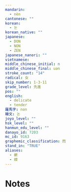 ```yaml
---
mandarin:
  - nèn
cantonese: ""
korean:
  - 눈
korean_native: ""
japanese:
  - DON
  - NON
  - ZEN
japanese_nanori: ""
vietnamese:
middle_chinese_initial: n
middle_chinese_final: uən
stroke_count: "14"
radical: 女
skip_number: 1-3-11
grade_level: 先進
pos: ""
english:
  - delicate
  - tender
羅馬字: non
韓文: 논
joyo_level: ""
hsk_level: ""
hanmun_edu_level: ""
danayo_id: 7203
mc_id: 9163
graphemic_classification: 而
stand_in: "TRUE"
aliases:
  - 嫰
  - 媆
---
```


# Notes
